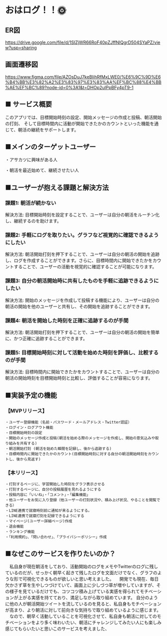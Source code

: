 # おはログ！！🌞

## ER図
https://drive.google.com/file/d/1SIZjWR66RoF40pZJffNIQgrD504SYaPZ/view?usp=sharing


## 画面遷移図
https://www.figma.com/file/AZOsDuJ7keBIihRfMxLWE0/%E6%9C%9D%E6%B4%BB%E3%82%A2%E3%83%97%E3%83%AA%EF%BC%88%E4%BB%AE%EF%BC%89?node-id=0%3A1&t=DHOp2uIPpBFy4pT9-1

## ■ サービス概要 
このアプリでは、目標開始時刻の設定、開始メッセージの作成と投稿、朝活開始の打刻、
そして目標時間内に活動が開始できたかのカウントといった機能を通じて、朝活の継続をサポートします。

## ■メインのターゲットユーザー
・アサカツに興味がある人

・朝活を最近始めて、継続させたい人

## ■ユーザーが抱える課題と解決方法
### 課題1: 朝活が続かない
 解決方法: 目標開始時刻を設定することで、ユーザーは自分の朝活をルーチン化し、継続するのを助けます。
### 課題2: 手軽にログを取りたい。グラフなど視覚的に確認できるようにしたい
 解決方法: 朝活開始打刻を押下することで、ユーザーは自分の朝活の開始を追跡し、ログを作成することができます。さらに、目標時間内に開始できたかをカウントすることで、ユーザーの活動を視覚的に確認することが可能になります。
### 課題3: 自分の朝活開始時に共有したものを手軽に追跡できるようにしたい
 解決方法: 開始のメッセージを作成して投稿する機能により、ユーザーは自分の朝活の開始を他のユーザーと共有し、その開始を追跡することができます。
### 課題4: 朝活を開始した時刻を正確に追跡するのが手間
 解決方法: 朝活開始打刻を押下することで、ユーザーは自分の朝活の開始を簡単に、かつ正確に追跡することができます。
### 課題5: 目標開始時刻に対して活動を始めた時刻を評価し、比較するのが手間
 解決方法: 目標時間内に開始できたかをカウントすることで、ユーザーは自分の朝活の開始時刻を目標開始時刻と比較し、評価することが容易になります。


## ■実装予定の機能
### 【MVPリリース】
	・ユーザー登録機能（名前・パスワード・メールアドレス・Twitter認証）
	・ログイン・ログアウト機能
	・目標開始時刻の設定
	・開始のメッセージ作成と投稿(朝活を始める際のメッセージを作成し、開始の意気込みや取り組みを共有する)
	・朝活開始打刻 (朝活を始めた瞬間を記録し、後から追跡する)
	・目標時間内に開始できたかのカウント(目標開始時刻に対する自分の朝活開始時刻をカウントし、後から見返す)
	

### 【本リリース】
	・打刻するページに、学習開始した時刻をグラフ表示させる
	・打刻するページに、自分の投稿履歴を見れるようにする	
	・投稿内容に「いいね」・「コメント」・「編集機能」
	・他ユーザーをお気に入り登録（他ユーザーの打刻状況や、積み上げ状況、やることを閲覧できる）
	・LINE連携で就寝時刻前に通知が来るようにする。	
	・LINE連携で就寝打刻を記録できるようにする	
	・マイページ(ユーザー詳細ページ)作成
	・退会機能
	・ランキング機能
	・「利用規約」、「問い合わせ」、「プライバシーポリシー」作成
 

## ■なぜこのサービスを作りたいのか？
　私自身が現在朝活をしており、活動開始のログをメモやTwitterのログに残しているのだが、せっかく朝早く起きて残したログを文面だけでなく、グラフのような形で可視化できるものが欲しいと思い考えました。
　開発でも現在、毎日欠かさず草を生やしつづけていて、画面上に少しづつ草が増やしていますが、その様子を見ているだけでも、コツコツ積み上げている実感を得られてモチベーションが上がる実感を持てており、満足しながら取り組めています。
自分のように他の人が朝活開始ツイートを流しているのを見ると、私自身もモチベーションが高まり、より朝活に対して前向きな気持ちで取り組めているように感じます。
　なので、朝早く活動していることを可視化させて、私自身も朝活に対してのモチベーションをより多く味わいたい、朝活にチャレンジしてみたい人にも楽しみ感じてもらいたいと思いこのサービスを考えました、

